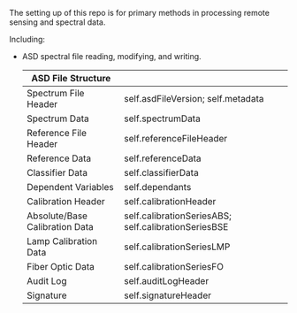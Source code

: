 The setting up of this repo is for primary methods in processing remote sensing and spectral data.

Including:

- ASD spectral file reading, modifying, and writing.

  | ASD File Structure             |                                                      |      |
  | ------------------------------ | ---------------------------------------------------- | ---- |
  | Spectrum File Header           | self.asdFileVersion; self.metadata                   |      |
  | Spectrum Data                  | self.spectrumData                                    |      |
  | Reference File Header          | self.referenceFileHeader                             |      |
  | Reference Data                 | self.referenceData                                   |      |
  | Classifier Data                | self.classifierData                                  |      |
  | Dependent Variables            | self.dependants                                      |      |
  | Calibration Header             | self.calibrationHeader                               |      |
  | Absolute/Base Calibration Data | self.calibrationSeriesABS; self.calibrationSeriesBSE |      |
  | Lamp Calibration Data          | self.calibrationSeriesLMP                            |      |
  | Fiber Optic Data               | self.calibrationSeriesFO                             |      |
  | Audit Log                      | self.auditLogHeader                                  |      |
  | Signature                      | self.signatureHeader                                 |      |

  
